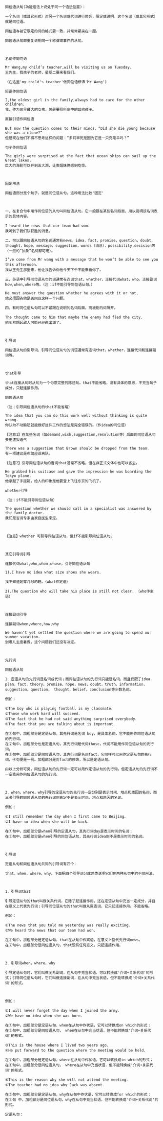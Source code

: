     同位语从句(功能语法上说处于同一个语法位置)：

    一个名词（或其它形式）对另一个名词或代词进行修饰，限定或说明，这个名词（或其它形式）就是同位语。

    同位语与被它限定的词的格式要一致，并常常紧挨在一起。

    同位语从句即重复说明同一个称谓或事件的从句。



    名词作同位语

    Mr Wang,my child’s teacher,will be visiting us on Tuesday.
    王先生，我孩子的老师，星期二要来看我们。

    （在这里'my child's teacher'做同位语修饰'Mr Wang')

    短语作同位语

    I,the oldest girl in the family,always had to care for the other children.
    我，作为家里最大的女孩，总是要照料家中的其他孩子。

    直接引语作同位语

    But now the question comes to their minds，“Did she die young because she was a clone?”
    但是现在他们不得不思考这样的问题：“多莉早死是因为它是一只克隆羊吗？”

    句子作同位语

    The girls were surprised at the fact that ocean ships can sail up the Great lakes.
    巨大的海轮可以开到五大湖，让表姐妹俩感到吃惊。



    固定用法

    同位语部分是个句子，就是同位语从句，这种用法比较'固定'



    一、在复合句中用作同位语的从句叫同位语从句。它一般跟在某些名词后面，用以说明该名词表示的具体内容。

    I heard the news that our team had won．
    我听到了我们队获胜的消息。

    二、可以跟同位语从句的名词通常有news，idea，fact，promise，question，doubt，thought，hope，message，suggestion，words（消息），possibility,decision等（一般的“抽象”名词都可用）。

    I’ve come from Mr wang with a message that he won’t be able to see you this afternoon．
    我从王先生那里来，他让我告诉你他今天下午不能来看你了。

    三、英语中引导同位语从句的词通常有连词that，whether，连接代词what，who。连接副词how,when,where等。（注：if不能引导同位语从句。）

    He must answer the question whether he agrees with it or not.
    他必须回答他是否同意这样一个问题。

    四、有时同位语从句可以不紧跟在说明的名词后面，而被别的词隔开。

    The thought came to him that maybe the enemy had fled the city．
    他突然想起敌人可能已经逃出城了。



    引导词

    同位语从句的引导词，引导同位语从句的词语通常有连词that，whether，连接代词和连接副词等。



    that引导

    that连接从句时从句为一个句意完整的陈述句。that不能省略，没有具体的意思，不充当句子成分，只起连接作用。

    同位语从句

    （注：引导同位语从句的that不能省略）

    The idea that you can do this work well without thinking is quite wrong.
    你认为不动脑筋就能做好这件工作的想法是完全错误的。（作idea的同位语）

    【注意1】在某些名词（如demand,wish,suggestion,resolution等）后面的同位语从句要用虚拟语气

    There was a suggestion that Brown should be dropped from the team.
    有一项建议是布朗应该离队。

    【注意2】引导同位语从句的连词that通常不省略，但在非正式文体中也可以省去。

    He grabbed his suitcase and gave the impression he was boarding the Tokyo plane.
    他拿起了手提箱，给人的印象是他要登上飞往东京的飞机了。

    whether引导

    （注：if不能引导同位语从句）

    The question whether we should call in a specialist was answered by the family doctor.
    我们是否请专家由家庭医生来定。



    【注意】whether 可引导同位语从句，但if不能引导同位语从句。



    其它引导词引导

    连接代词what,who,whom,whose，引导同位语从句

    1).I have no idea what size shoes she wears.

    我不知道她穿几号的鞋。（what作定语）

    2).The question who will take his place is still not clear. （who作主语）



    连接副词引导

    连接副词when,where,how,why

    We haven’t yet settled the question where we are going to spend our summer vacation.
    到哪儿去度暑假，这个问题我们还没有决定。



    先行词

    同位语从句

    1．定语从句的先行词是名词或代词；而同位语从句的先行词只能是名词，而且仅限于idea，plan，fact，theory，promise，hope，news，doubt，truth，information，suggestion，question， thought，belief，conclusion等少数名词。

    例如：

    ①The boy who is playing football is my classmate．
    ②Those who work hard will succeed．
    ③The fact that he had not said anything surprised everybody．
    ④The fact that you are talking about is important．

    在①句中，加粗部分是定语从句，其先行词是名词 boy，是具体名词，它不能用作同位语从句的先行词。
    在②句中，加粗部分也是定语从句，其先行词是代词those，代词不能用作同位语从句的先行词。
    在③句中，加粗部分是同位语从句，其先行词是名词fact，它同样可以用作定语从句的先行词，④句便是一例。加粗部分是对fact的修饰，所以是定语从句。

    由以上分析可见，同位语从句的先行词一定可以用作定语从句的先行词，但定语从句的先行词不一定能用作同位语从句的先行词。



    2．when，where，why引导的定语从句的先行词一定分别是表示时间、地点和原因的名词，而三者引导的同位语从句的先行词则肯定不是表示时间、地点和原因的名词。

    例如：

    ①I still remember the day when I first came to Beijing．
    ②I have no idea when she will be back．

    在①句中，加粗部分是when引导的定语从句，其先行词day是表示时间的名词；
    在②句中，加粗部分是when引导的同位语从句，其先行词idea则不是表示时间的名词。



    引导词

    定语从句和同位语从句共同的引导词有四个：

    that，when，where，why。下面把四个引导词分成两类说明它们在两种从句中的不同用法。



    1．引导词that

    引导定语从句的that叫做关系代词，它除了起连接作用，还在定语从句中充当一定成分，并且在意义上代表先行词；引导同位语从句的that叫做从属连词，它只起连接作用。不能省略。

    例如：

    ①The news that you told me yesterday was really exciting．
    ②We heard the news that our team had won．

    在①句中，加粗部分是定语从句，that在从句中作宾语，在意义上指代先行词news。
    在②句中，加粗部分是同位语从句，that没有任何意义，只起连接作用。



    2．引导词when，where，why

    引导定语从句时，它们叫做关系副词，在从句中充当状语，可以转换成'介词+关系代词'的形式；引导同位语从句时，它们叫做连接副词，在从句中充当状语，但不能转换成'介词+关系代词'的形式。



    例如：

    ①I will never forget the day when I joined the army．
    ②We have no idea when she was born．

    在①句中，加粗部分是定语从句，when在从句中作状语，它可以转换成on which的形式；
    在②句中，加粗部分是同位语从句， when在从句中充当状语，但不能转换成'介词+关系代词'的形式。

    ③This is the house where I lived two years ago．
    ④He put forward to the question where the meeting would be held．

    在③句中，加粗部分是定语从句，where在从句中作状语，它可以转换成in which的形式；
    在④句中，加粗部分是同位语从句， where在从句中充当状语，但不能转换成'介词+关系代词'的形式。

    ⑤This is the reason why she will not attend the meeting．
    ⑥The teacher had no idea why Jack was absent．

    在⑤句中，加粗部分是定语从句，why在从句中作状语，它可以转换成for which的形式；
    在⑥句 中，加粗部分是同位语从句，why在从句中充当状语，但不能转换成'介词+关系代词'的形式。

    定语从句：